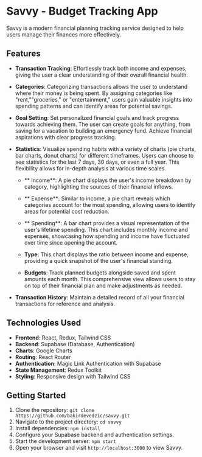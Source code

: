 # Savvy - Budget Tracking App

Savvy is a modern financial planning tracking service designed to help users manage their finances more effectively.

## Features

- **Transaction Tracking**: Effortlessly track both income and expenses, giving the user a clear understanding of their overall financial health.

- **Categories**: Categorizing transactions allows the user to understand where their money is being spent. By assigning categories like "rent,""groceries," or "entertainment," users gain valuable insights into spending patterns and can identify areas for potential savings.

- **Goal Setting**: Set personalized financial goals and track progress towards achieving them. The user can create goals for anything, from saving for a vacation to building an emergency fund. Achieve financial aspirations with clear progress tracking.

- **Statistics**: Visualize spending habits with a variety of charts (pie charts, bar charts, donut charts) for different timeframes. Users can choose to see statistics for the last 7 days, 30 days, or even a full year. This flexibility allows for in-depth analysis at various time scales.

  - ** Income**: A pie chart displays the user's income breakdown by category, highlighting the sources of their financial inflows.

  - ** Expense**: Similar to income, a pie chart reveals which categories account for the most spending, allowing users to identify areas for potential cost reduction.

  - ** Spending**: A bar chart provides a visual representation of the user's lifetime spending. This chart includes monthly income and expenses, showcasing how spending and income have fluctuated over time since opening the account.

  - **Type**: This chart displays the ratio between income and expense, providing a quick snapshot of the user's financial standing.

  - **Budgets**: Track planned budgets alongside saved and spent amounts each month. This comprehensive view allows users to stay on top of their financial plan and make adjustments as needed.

- **Transaction History**: Maintain a detailed record of all your financial transactions for reference and analysis.

## Technologies Used

- **Frontend**: React, Redux, Tailwind CSS
- **Backend**: Supabase (Database, Authentication)
- **Charts**: Google Charts
- **Routing**: React Router
- **Authentication**: Magic Link Authentication with Supabase
- **State Management**: Redux Toolkit
- **Styling**: Responsive design with Tailwind CSS

## Getting Started

1.  Clone the repository:
    `git clone https://github.com/bakirdevedzic/savvy.git`
2.  Navigate to the project directory:
    `cd savvy`
3.  Install dependencies:
    `npm install`
4.  Configure your Supabase backend and authentication settings.
5.  Start the development server:
    `npm start`
6.  Open your browser and visit `http://localhost:3000` to view Savvy.
